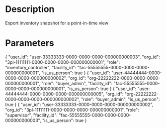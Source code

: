 # Description
Export inventory snapshot for a point-in-time view

# Parameters

{ "user_id": "user-33333333-0000-0000-0000-000000000003", "org_id": "3pl-11111111-0000-0000-0000-000000000001", "role": "inventory_controller", "facility_id": "fac-55555555-0000-0000-0000-000000000001", "is_us_person": true }
{ "user_id": "user-44444444-0000-0000-0000-000000000002", "org_id": "org-22222222-0000-0000-0000-000000000001", "role": "buyer_admin", "facility_id": "fac-55555555-0000-0000-0000-000000000001", "is_us_person": true }
{ "user_id": "user-44444444-0000-0000-0000-000000000005", "org_id": "org-22222222-0000-0000-0000-000000000002", "role": "buyer_admin", "is_us_person": true }
{ "user_id": "user-33333333-0000-0000-0000-000000000002", "org_id": "3pl-11111111-0000-0000-0000-000000000001", "role": "supervisor", "facility_id": "fac-55555555-0000-0000-0000-000000000003", "is_us_person": true }